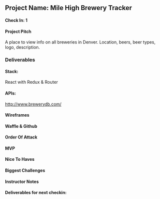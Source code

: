 ## Project Name: Mile High Brewery Tracker

#### Check In: 1

#### Project Pitch

A place to view info on all breweries in Denver.  Location, beers, beer types, logo, description.

### Deliverables

#### Stack:

React with Redux & Router

#### APIs:

http://www.brewerydb.com/

#### Wireframes

#### Waffle & Github

#### Order Of Attack

#### MVP

#### Nice To Haves

#### Biggest Challenges

#### Instructor Notes

#### Deliverables for next checkin:
